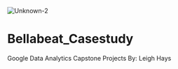 
![Unknown-2](https://user-images.githubusercontent.com/68507597/170092857-305d880f-ea2e-4774-bc8d-e6bee2b2bc5b.png)

# Bellabeat_Casestudy
Google Data Analytics Capstone Projects
By:  Leigh Hays


